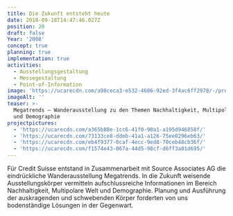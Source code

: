 ```yaml
---
title: Die Zukunft entsteht heute
date: 2018-09-18T14:47:46.027Z
position: 20
draft: false
Year: '2008'
concept: true
planning: true
implementation: true
activities:
  - Ausstellungsgestaltung
  - Messegestaltung
  - Point-of-Information
image: 'https://ucarecdn.com/a98ceca3-e532-4606-92ed-3f4ac6ff2978/-/preview/'
imageAlt: ''
teaser: >-
  Megatrends — Wanderausstellung zu den Themen Nachhaltigkeit, Multipolare Welt
  und Demographie
projectpictures:
  - 'https://ucarecdn.com/a365b88e-1cc6-41f0-90a1-a195d946858f/'
  - 'https://ucarecdn.com/73133ce8-ddeb-41a1-a126-75ee0296eb63/'
  - 'https://ucarecdn.com/eb4f9377-0caf-4ecc-9ed8-70ceb48cb36f/'
  - 'https://ucarecdn.com/f1574e43-067a-44d5-98cf-d6ff3a01d695/'
---
```

Für Credit Suisse entstand in Zusammenarbeit mit Source Associates AG die eindrückliche Wanderausstellung Megatrends. In die Zukunft weisende Ausstellungskörper vermitteln aufschlussreiche Informationen im Bereich Nachhaltigkeit, Multipolare Welt und Demographie. Planung und Ausführung der auskragenden und schwebenden Körper forderten von uns bodenständige Lösungen in der Gegenwart.
